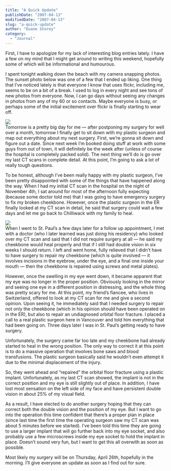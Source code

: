 ```yaml
---
title: "A Quick Update"
publishDate: "2007-04-13"
modifiedDate: "2007-04-13"
slug: "a-quick-update"
author: "Duane Storey"
category:
  - "Journal"
---
```


First, I have to apologize for my lack of interesting blog entries lately. I have a few on my mind that I might get around to writing this weekend, hopefully some of which will be informational and humourous.

I spent tonight walking down the beach with my camera snapping photos. The sunset photo below was one of a few that I ended up liking. One thing that I’ve noticed lately is that everyone I know that uses flickr, including me, seems to be on a bit of a break. I used to log in every night and see tons of new photos from everyone. Now, I can go days without seeing any changes in photos from any of my 60 or so contacts. Maybe everyone is busy, or perhaps some of the initial excitement over flickr is finally starting to wear off.

  
![](http://farm1.static.flickr.com/250/457266193_92719b7697.jpg?v=0)  
Tomorrow is a pretty big day for me — after postponing my surgery for well over a month, tomorrow I finally get to sit down with my plastic surgeon and map out everything about my next surgery. First, we’re gonna sit down and figure out a date. Since next week I’m booked doing stuff at work with some guys from out of town, it will definitely be the week after (unless of course the hospital is completely packed solid). The next thing we’ll do is go over my last CT scans in complete detail. At this point, I’m going to ask a lot of really tough questions.

To be honest, although I’ve been really happy with my plastic surgeon, I’ve been pretty disappointed with some of the things that have happened along the way. When I had my initial CT scan in the hospital on the night of November 4th, I sat around for most of the afternoon fully expecting (because some doctor told me) that I was going to have emergency surgery to fix my broken cheekbone. However, once the plastic surgeon in the ER finally looked at my CT scan in detail, he said that surgery could wait a few days and let me go back to Chilliwack with my family to heal.

  
![](http://farm1.static.flickr.com/243/457423511_9ec3b2cf9a.jpg?v=0)  
When I went to St. Paul’s a few days later for a follow up appointment, I met with a doctor (who I later learned was just doing his residency) who looked over my CT scan and said that I did not require surgery at all — he said my cheekbone would heal properly and that if I still had double vision in six weeks I should return. I left and went home, fully relieved that I didn’t have to have surgery to repair my cheekbone (which is quite involved — it involves incisions in the eyebrow, under the eye, and a final one inside your mouth — then the cheekbone is repaired using screws and metal plates).

However, once the swelling in my eye went down, it became apparent that my eye was no longer in the proper position. Obviously looking in the mirror and seeing one eye in a different position in distressing, and the whole thing was pretty scary for me. At this point, my friend’s fiancee, who lives in Switzerland, offered to look at my CT scan for me and give a second opinion. Upon seeing it, he immediately said that I needed surgery to repair not only the cheekbone (which in his opinion should have been operated on in the ER), but also to repair an undiagnosed orbital floor fracture. I placed a call to a real plastic surgeon here in Vancouver and told him everything that had been going on. Three days later I was in St. Paul’s getting ready to have surgery.

Unfortunately, the surgery came far too late and my cheekbone had already started to heal in the wrong position. The only way to correct it at this point is to do a massive operation that involves bone saws and blood transfusions. The plastic surgeon basically said he wouldn’t even attempt it due to the minimal displacement of the injury.

So, they went ahead and “repaired” the orbital floor fracture using a plastic implant. Unfortunately, as my last CT scan showed, the implant is not in the correct position and my eye is still slightly out of place. In addition, I have lost most sensation on the left side of my face and have persistent double vision in about 25% of my visual field.

As a result, I have elected to do another surgery hoping that they can correct both the double vision and the position of my eye. But I want to go into the operation this time confident that there’s a proper plan in place (since last time the first time the operating surgeon saw my CT scan was about 5 minutes before we started). I’ve been told this time they are going to use a larger implant that will go further back into my eye socket, and also probably use a few microscrews inside my eye socket to hold the implant in place. Doesn’t sound very fun, but I want to get this all overwith as soon as possible.

Most likely my surgery will be on Thursday, April 26th, hopefully in the morning. I’ll give everyone an update as soon as I find out for sure.